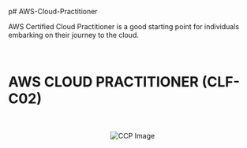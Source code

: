 p# AWS-Cloud-Practitioner

AWS Certified Cloud Practitioner is a good starting point for individuals embarking on their journey to the cloud.

<br>
<h1><bold> AWS CLOUD PRACTITIONER (CLF-C02)</Bold></h1>
<br>
<p align="center">
    <img src=""E:\AWS-Cloud-Practitioner\Assets\CCP.jpg" alt="CCP Image"> 
</p>
